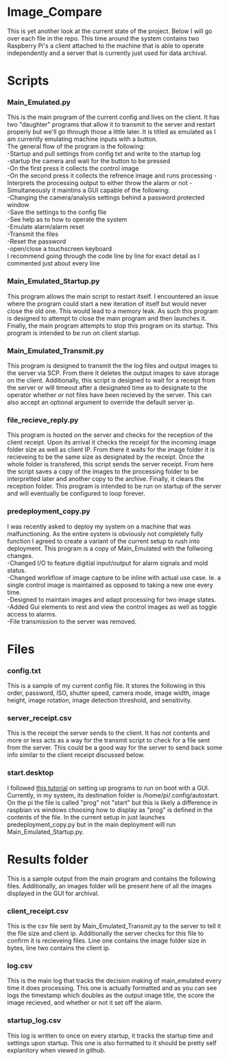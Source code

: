 # Image_Compare
This is yet another look at the current state of the project. Below I will go over each file in the repo. This time around the system contains two Raspberry Pi's a client attached to the machine that is able to operate independently and a server that is currently just used for data archival.

# Scripts
### Main_Emulated.py
This is the main program of the current config and lives on the client. It has two "daughter" programs that allow it to transmit to the server and restart properly but we'll go through those a little later. It is titled as emulated as I am currently emulating machine inputs with a button.  
The general flow of the program is the following:  
-Startup and pull settings from config txt and write to the startup log  
-startup the camera and wait for the button to be pressed  
  -On the first press it collects the control image  
  -On the second press it collects the refrence image and runs processing
  -Interprets the processing output to either throw the alarm or not
-Simultaneously it maintins a GUI capable of the following:  
  -Changing the camera/analysis settings behind a password protected window  
  -Save the settings to the config file  
  -See help as to how to operate the system  
  -Emulate alarm/alarm reset  
  -Transmit the files  
  -Reset the password  
  -open/close a touchscreen keyboard  
 I recommend going through the code line by line for exact detail as I commented just about every line
 
### Main_Emulated_Startup.py
 This program allows the main script to restart itself. I encountered an issue where the program could start a new iteration of itself but would never close the old one. This would lead to a memory leak. As such this program is designed to attempt to close the main program and then launches it. Finally, the main program attempts to stop this program on its startup. This program is intended to be run on client startup.  

### Main_Emulated_Transmit.py
This program is designed to transmit the the log files and output images to the server via SCP. From there it deletes the output images to save storage on the client. Additionally, this script is designed to wait for a receipt from the server or will timeout after a designated time as to designate to the operator whether or not files have been recieved by the server. This can also accept an optional argument to override the default server ip.  

### file_recieve_reply.py
This program is hosted on the server and checks for the reception of the client receipt. Upon its arrival it checks the receipt for the incoming image folder size as well as client IP. From there it waits for the image folder it is recieveing to be the same size as designated by the receipt. Once the whole folder is transfered, this script sends the server receipt. From here the script saves a copy of the images to the processing folder to be interpretted later and another copy to the archive. Finally, it clears the reception folder. This program is intended to be run on startup of the server and will eventually be configured to loop forever.  
### predeployment_copy.py
I was recently asked to deploy my system on a machine that was malfunctioning. As the entire system is obviously not completely fully function I agreed to create a variant of the current setup to rush into deployment. This program is a copy of Main_Emulated with the follwoing changes.  
  -Changed I/O to feature digitial input/output for alarm signals and mold status.  
  -Changed workflow of image capture to be inline with actual use case. Ie. a single control image is maintained as opposed to taking a new one every time.  
  -Designed to maintain images and adapt processing for two image states.  
  -Added Gui elements to rest and view the control images as well as toggle access to alarms.  
  -File transmission to the server was removed.  

# Files 
### config.txt
This is a sample of my current config file. It stores the following in this order, password, ISO, shutter speed, camera mode, image width, image height, image rotation, image detection threshold, and sensitivity.  
### server_receipt.csv
This is the receipt the server sends to the client. It has not contents and more or less acts as a way for the transmit script to check for a file sent from the server. This could be a good way for the server to send back some info similar to the client receipt discussed below.  
### start.desktop
I followed [this tutorial](https://learn.sparkfun.com/tutorials/how-to-run-a-raspberry-pi-program-on-startup/method-2-autostart) on setting up programs to run on boot with a GUI. Currently, in my system, its destination folder is /home/pi/.config/autostart. On the pi the file is called "prog" not "start" but this is likely a difference in raspbian vs windows choosing how to display as "prog" is defined in the contents of the file. In the current setup in just launches predeployment_copy.py but in the main deployment will run Main_Emulated_Startup.py.  


# Results folder
This is a sample output from the main program and contains the following files. Additionally, an images folder will be present here of all the images displayed in the GUI for archival.  
### client_receipt.csv
This is the csv file sent by Main_Emulated_Transmit.py to the server to tell it the file size and client ip. Additionally the server checks for this file to confirm it is recieveing files. Line one contains the image folder size in bytes, line two contains the client ip.  
###  log.csv
This is the main log that tracks the decision making of main_emulated every time it does processing. This one is actually formatted and as you can see logs the timestamp which doubles as the output image title, the score the image recieved, and whether or not it set off the alarm.  
### startup_log.csv
This log is written to once on every startup, it tracks the startup time and settings upon startup. This one is also formatted to it should be pretty  self explanitory when viewed in github.  
